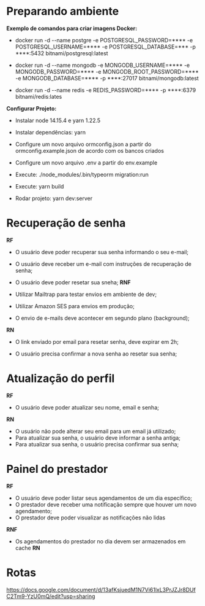 # Preparando ambiente

**Exemplo de comandos para criar imagens Docker:**

- docker run -d --name postgre -e POSTGRESQL_PASSWORD=**** -e POSTGRESQL_USERNAME=**** -e POSTGRESQL_DATABASE=*** -p ****:5432 bitnami/postgresql:latest

- docker run -d --name mongodb -e MONGODB_USERNAME=**** -e MONGODB_PASSWORD=**** -e MONGODB_ROOT_PASSWORD=**** -e MONGODB_DATABASE=**** -p ****:27017 bitnami/mongodb:latest

- docker run -d --name redis -e REDIS_PASSWORD=**** -p ****:6379 bitnami/redis:lates


**Configurar Projeto:**
 - Instalar node 14.15.4 e yarn 1.22.5
 
 - Instalar dependências: yarn

 - Configure um novo arquivo ormconfig.json a partir do ormconfig.example.json de acordo com os bancos criados

 - Configure um novo arquivo .env a partir do env.example
	
 - Execute: ./node_modules/.bin/typeorm migration:run

 - Execute: yarn build
	
 - Rodar projeto: yarn dev:server

# Recuperação de senha
**RF**
 - O usuário deve poder recuperar sua senha informando o seu e-mail;

 - O usuário deve receber um e-mail com instruções de recuperação de senha;

 - O usuário deve poder resetar sua sneha;
**RNF**

- Utilizar Mailtrap para testar envios em ambiente de dev;

- Utilizar Amazon SES para envios em produção;

- O envio de e-mails deve acontecer em segundo plano (background);

**RN**
- O link enviado por email para resetar senha, deve expirar em 2h;

- O usuário precisa confirmar a nova senha ao resetar sua senha;

# Atualização do perfil
**RF**

- O usuário deve poder atualizar seu nome, email e senha;

**RN**
- O usuário não pode alterar seu email para um email já utilizado;
- Para atualizar sua senha, o usuário deve informar a senha antiga;
- Para atualizar sua senha, o usuário precisa confirmar sua senha;

# Painel do prestador

**RF**
- O usuário deve poder listar seus agendamentos de um dia específico;
- O prestador deve receber uma notificação sempre que houver um novo agendamento;
- O prestador deve poder visualizar as notificações não lidas

**RNF**
- Os agendamentos do prestador no dia devem ser armazenados em cache
**RN**

# Rotas
https://docs.google.com/document/d/13afKsjuedM1N7Vi61lxL3PrJZJr8DUfC2Tm9-YzU0mQ/edit?usp=sharing
